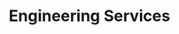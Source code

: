 ---
id: 'service-04'
title: 'Engineering Services'
mediumImage: '/images/services/engineering-services/engineering-services-md.jpg'
largeImage: '/images/services/engineering-services/engineering-services-lg.jpg'
firstImage: '/images/services/engineering-services/engineering-services-first.jpg'
secondImage: '/images/services/engineering-services/engineering-services-second.jpg'
thirdImage: '/images/services/engineering-services/engineering-services-third.jpg'
detailBreadcrumbSubTitle: 'Single Service'
detailBreadcrumbDesc: 'We have a workshop facility to provide services in <br> getting the job done by Welding through GMAW, <br> GAS, TIG, MIG, and Metal Spray Process under <br> our own keen
supervision and also guide our <br> clients regarding the best utilizations of the <br> material and
equipment provided. '
detailSubTitle: 'We focus on repairing and over hauling of Turbines, e.g'
detailDesc: '<span style="color:#FF5E13;">✔</span> Re- Babbitting of Journal &amp; Thrust Bearings,'
textOne: '<span style="color:#FF5E13;">✔</span> Re-furbish of New Bearings and Thrust Pads'
textTwo: '<span style="color:#FF5E13;">✔</span> New Labyrinth Seals,'
textThree: '<span style="color:#FF5E13;">✔</span> Reclaiming of turbine Nozzles, Rotor Blades, Combustion Liner, and Diaphragm Blades,'
textFour: '<span style="color:#FF5E13;">✔</span> Repairing of Mechanical Pump and expansion joints.'
textFive: '<span style="color:#FF5E13;">✔</span> Grinding &amp; reclaiming of Shafts. '
textSix: '<span style="color:#FF5E13;">✔</span> Balancing of Turbine Rotors'
additionText: '<span style="margin-bottom: 30px;
    font-size: 28px;
    line-height: 1.2;
    color: #ff5e13;
    font-weight: 500;">Site Jobs:</span>
<br>
<br>
We can facilitate our clients with local and foreign professional experts as per the job requirement. We also provide skilled manpower for site jobs.
<br>
<br>
We have been offering above services for more than two decades. Our vast experience of equipment utilization in the industry with association of our foreign partners is our prominent trait in the business.'
groupImageFive: '/images/services/engineering-services/1-5-265x185.jpg'
groupImageSix: '/images/services/engineering-services/1-6-265x185.jpg'
groupImageSeven: '/images/services/engineering-services/1-7-265x185.jpg'
groupImageEight: '/images/services/engineering-services/1-8-265x185.jpg'
firstBrochure: 'PDF Required'
firstBrochurePath: ''
secondBrochure: 'PDF Required'
secondBrochurePath: ''
thirdBrochure: 'PDF Required'
thirdBrochurePath: ''
forthBrochure: 'PDF Required'
forthBrochurePath: ''
isFeatured: true
---